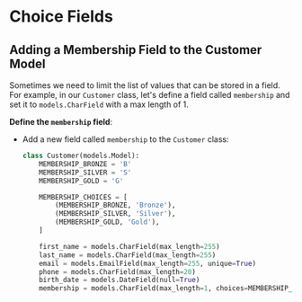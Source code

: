 # Choice Fields

## Adding a Membership Field to the Customer Model

Sometimes we need to limit the list of values that can be stored in a field. For example, in our `Customer` class, let's define a field called `membership` and set it to `models.CharField` with a max length of 1.

**Define the `membership` field**:
   - Add a new field called `membership` to the `Customer` class:
     ```python
     class Customer(models.Model):
         MEMBERSHIP_BRONZE = 'B'
         MEMBERSHIP_SILVER = 'S'
         MEMBERSHIP_GOLD = 'G'

         MEMBERSHIP_CHOICES = [
             (MEMBERSHIP_BRONZE, 'Bronze'),
             (MEMBERSHIP_SILVER, 'Silver'),
             (MEMBERSHIP_GOLD, 'Gold'),
         ]

         first_name = models.CharField(max_length=255)
         last_name = models.CharField(max_length=255)
         email = models.EmailField(max_length=255, unique=True)
         phone = models.CharField(max_length=20)
         birth_date = models.DateField(null=True)
         membership = models.CharField(max_length=1, choices=MEMBERSHIP_CHOICES, default=MEMBERSHIP_BRONZE)
     ```
